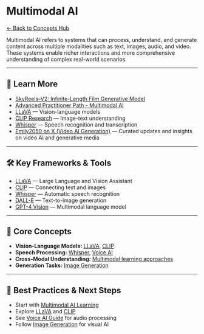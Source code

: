 # Multimodal AI

[← Back to Concepts Hub](./README.md)

Multimodal AI refers to systems that can process, understand, and generate content across multiple modalities such as text, images, audio, and video. These systems enable richer interactions and more comprehensive understanding of complex real-world scenarios.

---


## 📖 Learn More

- [SkyReels-V2: Infinite-Length Film Generative Model](./skyreels-v2.md)
- [Advanced Practitioner Path - Multimodal AI](../learning/learning-resources-hub.md#multimodal-ai)
- [LLaVA](https://llava-vl.github.io/) — Vision-language models
- [CLIP Research](https://openai.com/research/clip) — Image-text understanding
- [Whisper](https://openai.com/research/whisper) — Speech recognition and transcription
- [Emily2050 on X (Video AI Generation)](https://x.com/IamEmily2050) — Curated updates and insights on video AI and generative media

---

## 🛠️ Key Frameworks & Tools

- [LLaVA](https://llava-vl.github.io/) — Large Language and Vision Assistant
- [CLIP](https://openai.com/research/clip) — Connecting text and images
- [Whisper](https://openai.com/research/whisper) — Automatic speech recognition
- [DALL-E](https://openai.com/dall-e-3) — Text-to-image generation
- [GPT-4 Vision](https://openai.com/research/gpt-4v-system-card) — Multimodal language model

---

## 🧠 Core Concepts

- **Vision-Language Models:** [LLaVA](https://llava-vl.github.io/), [CLIP](https://openai.com/research/clip)
- **Speech Processing:** [Whisper](https://openai.com/research/whisper), [Voice AI](../guides/voice-ai.md)
- **Cross-Modal Understanding:** [Multimodal learning approaches](../learning/learning-resources-hub.md#multimodal-ai)
- **Generation Tasks:** [Image Generation](../guides/image-generation/README.md)

---

## 🚀 Best Practices & Next Steps

- Start with [Multimodal AI Learning](../learning/learning-resources-hub.md#multimodal-ai)
- Explore [LLaVA](https://llava-vl.github.io/) and [CLIP](https://openai.com/research/clip)
- See [Voice AI Guide](../guides/voice-ai.md) for audio processing
- Follow [Image Generation](../guides/image-generation/README.md) for visual AI

